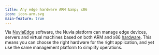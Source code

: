 ```yaml
---
title: Any edge hardware ARM &amp; x86
icon: icon-arm.svg
main-feature: true
---
```


Via <a href="nuvlaedge">NuvlaEdge</a> software, the Nuvla platform can manage edge devices, servers and virtual machines based on both ARM and x86 [hardware](/nuvlaedge#hardware). This means you can choose the right hardware for the right application, and yet use the same management platform to simplify operations.
